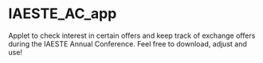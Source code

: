 # IAESTE_AC_app
Applet to check interest in certain offers and keep track of exchange offers during the IAESTE Annual Conference.
Feel free to download, adjust and use!
